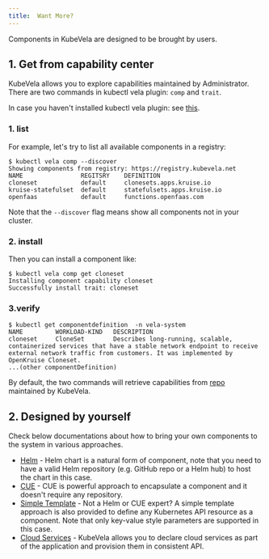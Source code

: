 ```yaml
---
title:  Want More?
---
```


Components in KubeVela are designed to be brought by users.

## 1. Get from capability center

KubeVela allows you to explore capabilities maintained by Administrator.
There are two commands in kubectl vela plugin: `comp` and `trait`.

In case you haven't installed kubectl vela plugin: see [this](../../developers/references/kubectl-plugin#install-kubectl-vela-plugin).
### 1. list

For example, let's try to list all available components in a registry:

```shell
$ kubectl vela comp --discover
Showing components from registry: https://registry.kubevela.net
NAME              	REGITSRY	DEFINITION                 	
cloneset          	default	    clonesets.apps.kruise.io
kruise-statefulset	default	    statefulsets.apps.kruise.io
openfaas          	default	    functions.openfaas.com
````
Note that the `--discover` flag means show all components not in your cluster.

### 2. install
Then you can install a component like:

```shell
$ kubectl vela comp get cloneset
Installing component capability cloneset
Successfully install trait: cloneset                                                                                                 
```

### 3.verify

```shell
$ kubectl get componentdefinition  -n vela-system
NAME         WORKLOAD-KIND   DESCRIPTION
cloneset     CloneSet        Describes long-running, scalable, containerized services that have a stable network endpoint to receive external network traffic from customers. It was implemented by OpenKruise Cloneset.
...(other componentDefinition)

```

By default, the two commands will retrieve capabilities from [repo](https://registry.kubevela.net) maintained by KubeVela.

## 2. Designed by yourself 
Check below documentations about how to bring your own components to the system in various approaches.

- [Helm](../../administrator/helm/component) - Helm chart is a natural form of component, note that you need to have a valid Helm repository (e.g. GitHub repo or a Helm hub) to host the chart in this case.
- [CUE](../../administrator/cue/component) - CUE is powerful approach to encapsulate a component and it doesn't require any repository.
- [Simple Template](../../administrator/kube/component) - Not a Helm or CUE expert? A simple template approach is also provided to define any Kubernetes API resource as a component. Note that only key-value style parameters are supported in this case.
- [Cloud Services](../../administrator/cloud-services) - KubeVela allows you to declare cloud services as part of the application and provision them in consistent API.
